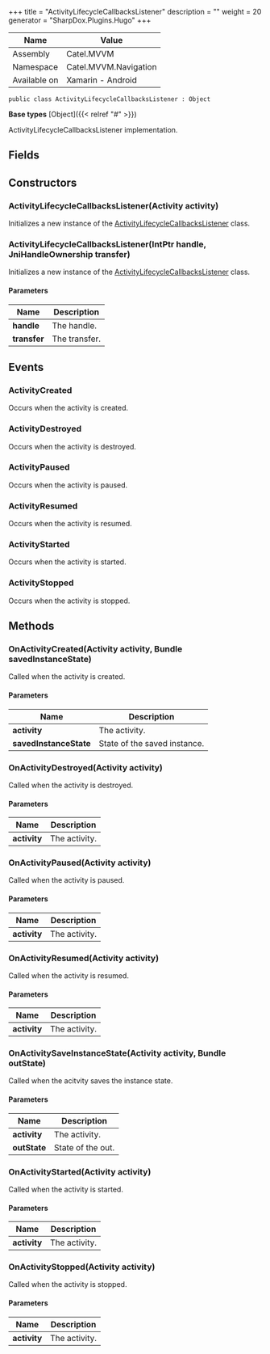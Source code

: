 

+++
title = "ActivityLifecycleCallbacksListener" 
description = ""
weight = 20
generator = "SharpDox.Plugins.Hugo"
+++

Name|Value
---|---
Assembly|Catel.MVVM
Namespace|Catel.MVVM.Navigation
Available on|Xamarin - Android

```
public class ActivityLifecycleCallbacksListener : Object
```

**Base types**
[Object]({{&lt; relref "#" &gt;}})

ActivityLifecycleCallbacksListener implementation.

## Fields

## Constructors

### ActivityLifecycleCallbacksListener(Activity activity)

Initializes a new instance of the [ActivityLifecycleCallbacksListener](#) class.

### ActivityLifecycleCallbacksListener(IntPtr handle, JniHandleOwnership transfer)

Initializes a new instance of the [ActivityLifecycleCallbacksListener](#) class.

#### Parameters

Name|Description
---|---
**handle**|The handle.
**transfer**|The transfer.

## Events

### ActivityCreated

Occurs when the activity is created.

### ActivityDestroyed

Occurs when the activity is destroyed.

### ActivityPaused

Occurs when the activity is paused.

### ActivityResumed

Occurs when the activity is resumed.

### ActivityStarted

Occurs when the activity is started.

### ActivityStopped

Occurs when the activity is stopped.

## Methods

### OnActivityCreated(Activity activity, Bundle savedInstanceState)

Called when the activity is created.

#### Parameters

Name|Description
---|---
**activity**|The activity.
**savedInstanceState**|State of the saved instance.

### OnActivityDestroyed(Activity activity)

Called when the activity is destroyed.

#### Parameters

Name|Description
---|---
**activity**|The activity.

### OnActivityPaused(Activity activity)

Called when the activity is paused.

#### Parameters

Name|Description
---|---
**activity**|The activity.

### OnActivityResumed(Activity activity)

Called when the activity is resumed.

#### Parameters

Name|Description
---|---
**activity**|The activity.

### OnActivitySaveInstanceState(Activity activity, Bundle outState)

Called when the acitvity saves the instance state.

#### Parameters

Name|Description
---|---
**activity**|The activity.
**outState**|State of the out.

### OnActivityStarted(Activity activity)

Called when the activity is started.

#### Parameters

Name|Description
---|---
**activity**|The activity.

### OnActivityStopped(Activity activity)

Called when the activity is stopped.

#### Parameters

Name|Description
---|---
**activity**|The activity.

